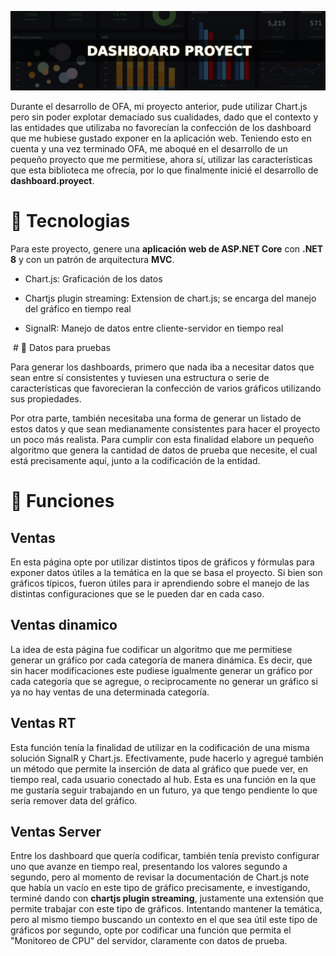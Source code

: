 ![](./Imagenes/header.png)

Durante el desarrollo de OFA, mi proyecto anterior, pude utilizar Chart.js pero sin poder explotar demaciado sus cualidades, dado que el contexto y las entidades que utilizaba no favorecían la confección de los dashboard que me hubiese gustado exponer en la aplicación web. Teniendo esto en cuenta y una vez terminado OFA, me aboqué en el desarrollo de un pequeño proyecto que me permitiese, ahora sí, utilizar las características que esta biblioteca me ofrecía, por lo que finalmente inicié el desarrollo de **dashboard.proyect**. 

# :link: Tecnologias

Para este proyecto, genere una **aplicación web de ASP.NET Core** con **.NET 8** y con un patrón de arquitectura **MVC**.

- Chart.js: Graficación de los datos

- Chartjs plugin streaming: Extension de chart.js; se encarga del manejo del gráfico en tiempo real

- SignalR: Manejo de datos entre cliente-servidor en tiempo real



 # :link: Datos para pruebas

Para generar los dashboards, primero que nada iba a necesitar datos que sean entre sí consistentes y tuviesen una estructura o serie de características que favorecieran la confección de varios gráficos utilizando sus propiedades.

Por otra parte, también necesitaba una forma de generar un listado de estos datos y que sean medianamente consistentes para hacer el proyecto un poco más realista. Para cumplir con esta finalidad elabore un pequeño algoritmo que genera la cantidad de datos de prueba que necesite, el cual está precisamente aquí, junto a la codificación de la entidad.


# :link: Funciones

## Ventas
En esta página opte por utilizar distintos tipos de gráficos y fórmulas para exponer datos útiles a la temática en la que se basa el proyecto. Si bien son gráficos típicos, fueron útiles para ir aprendiendo sobre el manejo de las distintas configuraciones que se le pueden dar en cada caso.


## Ventas dinamico
La idea de esta página fue codificar un algoritmo que me permitiese generar un gráfico por cada categoría de manera dinámica. Es decir, que sin hacer modificaciones este pudiese igualmente generar un gráfico por cada categoría que se agregue, o reciprocamente no generar un gráfico si ya no hay ventas de una determinada categoría.


## Ventas RT
Esta función tenía la finalidad de utilizar en la codificación de una misma solución SignalR y Chart.js. Efectivamente, pude hacerlo y agregué también un método que permite la inserción de data al gráfico que puede ver, en tiempo real, cada usuario conectado al hub. Esta es una función en la que me gustaría seguir trabajando en un futuro, ya que tengo pendiente lo que sería remover data del gráfico.


## Ventas Server
Entre los dashboard que quería codificar, también tenía previsto configurar uno que avanze en tiempo real, presentando los valores segundo a segundo, pero al momento de revisar la documentación de Chart.js note que había un vacío en este tipo de gráfico precisamente, e investigando, terminé dando con **chartjs plugin streaming**, justamente una extensión que permite trabajar con este tipo de gráficos.
Intentando mantener la temática, pero al mismo tiempo buscando un contexto en el que sea útil este tipo de gráficos por segundo, opte por codificar una función que permita el "Monitoreo de CPU" del servidor, claramente con datos de prueba.













